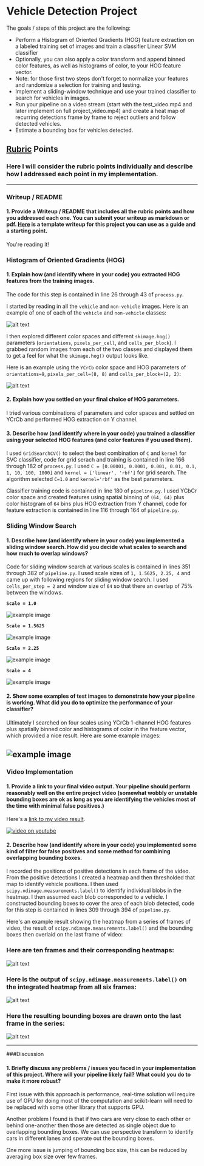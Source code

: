 # **Vehicle Detection Project**

The goals / steps of this project are the following:

* Perform a Histogram of Oriented Gradients (HOG) feature extraction on a labeled training set of images and train a classifier Linear SVM classifier
* Optionally, you can also apply a color transform and append binned color features, as well as histograms of color, to your HOG feature vector. 
* Note: for those first two steps don't forget to normalize your features and randomize a selection for training and testing.
* Implement a sliding-window technique and use your trained classifier to search for vehicles in images.
* Run your pipeline on a video stream (start with the test_video.mp4 and later implement on full project_video.mp4) and create a heat map of recurring detections frame by frame to reject outliers and follow detected vehicles.
* Estimate a bounding box for vehicles detected.

[//]: # (Image References)
[image1]: ./examples/car_not_car.png
[image2]: ./examples/HOG_example.jpg
[image3]: ./examples/sliding_windows.jpg
[image4]: ./examples/sliding_window.jpg
[image5]: ./examples/bboxes_and_heat.png
[image6]: ./examples/labels_map.png
[image7]: ./examples/output_bboxes.png
[video1]: ./project_video.mp4

## [Rubric](https://review.udacity.com/#!/rubrics/513/view) Points
### Here I will consider the rubric points individually and describe how I addressed each point in my implementation.  

---
### Writeup / README

#### 1. Provide a Writeup / README that includes all the rubric points and how you addressed each one.  You can submit your writeup as markdown or pdf.  [Here](https://github.com/udacity/CarND-Vehicle-Detection/blob/master/writeup_template.md) is a template writeup for this project you can use as a guide and a starting point.  

You're reading it!

### Histogram of Oriented Gradients (HOG)

#### 1. Explain how (and identify where in your code) you extracted HOG features from the training images.

The code for this step is contained in line 26 through 43 of `process.py`.

I started by reading in all the `vehicle` and `non-vehicle` images.  Here is an example of one of each of the `vehicle` and `non-vehicle` classes:

![alt text][image1]

I then explored different color spaces and different `skimage.hog()` parameters (`orientations`, `pixels_per_cell`, and `cells_per_block`).  I grabbed random images from each of the two classes and displayed them to get a feel for what the `skimage.hog()` output looks like.

Here is an example using the `YCrCb` color space and HOG parameters of `orientations=9`, `pixels_per_cell=(8, 8)` and `cells_per_block=(2, 2)`:


![alt text][image2]

#### 2. Explain how you settled on your final choice of HOG parameters.

I tried various combinations of parameters and color spaces and settled on YCrCb and performed HOG extraction on Y channel.

#### 3. Describe how (and identify where in your code) you trained a classifier using your selected HOG features (and color features if you used them).

I used `GridSearchCV()` to select the best combination of `C` and `kernel` for SVC classifier, code for grid serach and training is contained in line 166 through 182 of `process.py`. I used `C = [0.00001, 0.0001, 0.001, 0.01, 0.1, 1, 10, 100, 1000]` and `kernel = ['linear', 'rbf']` for grid search. The algorithm selected `C=1.0` and `kernel='rbf'` as the best parameters.

Classifier training code is contained in line 180 of `pipeline.py`. I used YCbCr color space and created features using spatial binning of `(64, 64)` plus color histogram of `64` bins plus HOG extraction from Y channel, code for feature extraction is contained in line 116 through 164 of `pipeline.py`.

### Sliding Window Search

#### 1. Describe how (and identify where in your code) you implemented a sliding window search.  How did you decide what scales to search and how much to overlap windows?

Code for sliding window search at various scales is contained in lines 351 through 382 of `pipeline.py`. I used scale sizes of `1, 1.5625, 2.25, 4` and came up with following regions for sliding window search. I used `cells_per_step = 2` and window size of `64` so that there an overlap of 75% between the windows.

**`Scale = 1.0`**

![example image](./examples/scale-1.jpeg)

**`Scale = 1.5625`**

![example image](./examples/scale-1.5625.jpeg)

**`Scale = 2.25`**

![example image](./examples/scale-2.25.jpeg)

**`Scale = 4`**

![example image](./examples/scale-4.jpeg)

#### 2. Show some examples of test images to demonstrate how your pipeline is working.  What did you do to optimize the performance of your classifier?

Ultimately I searched on four scales using YCrCb 1-channel HOG features plus spatially binned color and histograms of color in the feature vector, which provided a nice result.  Here are some example images:

![example image](./examples/test-images.jpeg)
---

### Video Implementation

#### 1. Provide a link to your final video output.  Your pipeline should perform reasonably well on the entire project video (somewhat wobbly or unstable bounding boxes are ok as long as you are identifying the vehicles most of the time with minimal false positives.)
Here's a [link to my video result](./output_vides/project_video.mp4).

[![video on youtube](https://img.youtube.com/vi/7RrqpCHkOd0/0.jpg)](https://www.youtube.com/watch?v=7RrqpCHkOd0)


#### 2. Describe how (and identify where in your code) you implemented some kind of filter for false positives and some method for combining overlapping bounding boxes.

I recorded the positions of positive detections in each frame of the video. From the positive detections I created a heatmap and then thresholded that map to identify vehicle positions.  I then used `scipy.ndimage.measurements.label()` to identify individual blobs in the heatmap.  I then assumed each blob corresponded to a vehicle.  I constructed bounding boxes to cover the area of each blob detected, code for this step is contained in lines 309 through 394 of `pipeline.py`.

Here's an example result showing the heatmap from a series of frames of video, the result of `scipy.ndimage.measurements.label()` and the bounding boxes then overlaid on the last frame of video:

### Here are ten frames and their corresponding heatmaps:

![alt text][image5]

### Here is the output of `scipy.ndimage.measurements.label()` on the integrated heatmap from all six frames:
![alt text][image6]

### Here the resulting bounding boxes are drawn onto the last frame in the series:
![alt text][image7]



---

###Discussion

#### 1. Briefly discuss any problems / issues you faced in your implementation of this project.  Where will your pipeline likely fail?  What could you do to make it more robust?

First issue with this approach is performance, real-time solution will require use of GPU for doing most of the computation and scikit-learn will need to be replaced with some other library that supports GPU.

Another problem I found is that if two cars are very close to each other or behind one-another then those are detected as single object due to overlapping bounding boxes. We can use perspective transform to identify cars in different lanes and sperate out the bounding boxes.

One more issue is jumping of bounding box size, this can be reduced by averaging box size over few frames.
